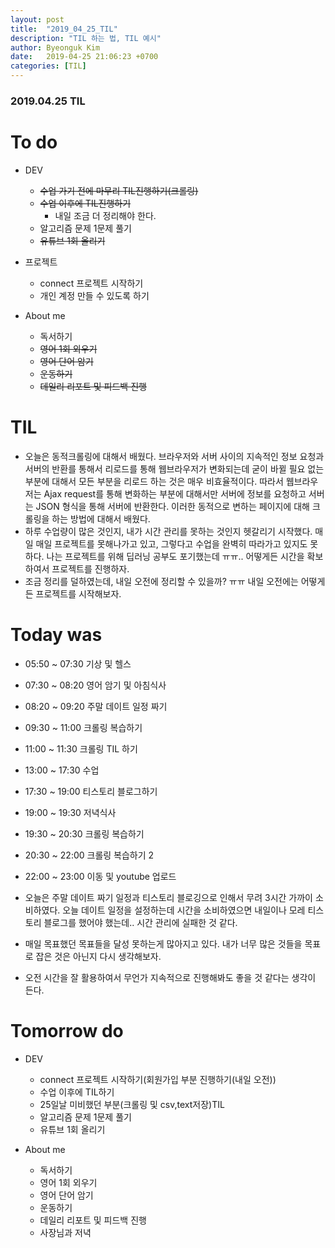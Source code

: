 ```yaml
---
layout: post
title:  "2019_04_25_TIL"
description: "TIL 하는 법, TIL 예시"
author: Byeonguk Kim
date:   2019-04-25 21:06:23 +0700
categories: [TIL]
---
```


### 2019.04.25 TIL
 
# To do

* DEV
	* ~~수업 가기 전에 마무리 TIL진행하기(크롤링)~~
	* ~~수업 이후에 TIL진행하기~~
		* 내일 조금 더 정리해야 한다. 	
	* 알고리즘 문제 1문제 풀기
	* ~~유튜브 1회 올리기~~
* 프로젝트
	* connect 프로젝트 시작하기
	* 개인 계정 만들 수 있도록 하기

* About me
	* 독서하기
	* ~~영어 1회 외우기~~
	* ~~영어 단어 암기~~
	* ~~운동하기~~
	* ~~데일리 리포트 및 피드백 진행~~


# TIL

* 오늘은 동적크롤링에 대해서 배웠다. 브라우저와 서버 사이의 지속적인 정보 요청과 서버의 반환를 통해서 리로드를 통해 웹브라우저가 변화되는데 굳이 바뀔 필요 없는 부분에 대해서 모든 부분을 리로드 하는 것은 매우 비효율적이다. 따라서 웹브라우저는 Ajax request를 통해 변화하는 부분에 대해서만 서버에 정보를 요청하고 서버는 JSON 형식을 통해 서버에 반환한다. 이러한 동적으로 변하는 페이지에 대해 크롤링을 하는 방법에 대해서 배웠다.
* 하루 수업량이 많은 것인지, 내가 시간 관리를 못하는 것인지 헷갈리기 시작했다. 매일 매일 프로젝트를 못해나가고 있고, 그렇다고 수업을 완벽히 따라가고 있지도 못하다. 나는 프로젝트를 위해 딥러닝 공부도 포기했는데 ㅠㅠ..  어떻게든 시간을 확보하여서 프로젝트를 진행하자.
* 조금 정리를 덜하였는데, 내일 오전에 정리할 수 있을까? ㅠㅠ 내일 오전에는 어떻게든 프로젝트를 시작해보자.

# Today was

* 05:50 ~ 07:30 기상 및 헬스
* 07:30 ~ 08:20 영어 암기 및 아침식사
* 08:20 ~ 09:20 주말 데이트 일정 짜기
* 09:30 ~ 11:00 크롤링 복습하기
* 11:00 ~ 11:30 크롤링 TIL 하기
* 13:00 ~ 17:30 수업
* 17:30 ~ 19:00 티스토리 블로그하기
* 19:00 ~ 19:30 저녁식사
* 19:30 ~ 20:30 크롤링 복습하기
* 20:30 ~ 22:00 크롤링 복습하기 2
* 22:00 ~ 23:00 이동 및 youtube 업로드

* 오늘은 주말 데이트 짜기 일정과 티스토리 블로깅으로 인해서 무려 3시간 가까이 소비하였다. 오늘 데이트 일정을 설정하는데 시간을 소비하였으면 내일이나 모레 티스토리 블로그를 했어야 했는데.. 시간 관리에 실패한 것 같다. 
* 매일 목표했던 목표들을 달성 못하는게 많아지고 있다. 내가 너무 많은 것들을 목표로 잡은 것은 아닌지 다시 생각해보자.
* 오전 시간을 잘 활용하여서 무언가 지속적으로 진행해봐도 좋을 것 같다는 생각이 든다.

# Tomorrow do

* DEV
	* connect 프로젝트 시작하기(회원가입 부분 진행하기(내일 오전))
	* 수업 이후에 TIL하기
	* 25일날 미비했던 부분(크롤링 및 csv,text저장)TIL
	* 알고리즘 문제 1문제 풀기
	* 유튜브 1회 올리기

* About me
	* 독서하기
	* 영어 1회 외우기
	* 영어 단어 암기
	* 운동하기
	* 데일리 리포트 및 피드백 진행
	* 사장님과 저녁





